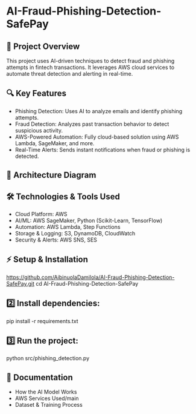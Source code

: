 # AI-Fraud-Phishing-Detection-SafePay

## 🚀 Project Overview
This project uses AI-driven techniques to detect fraud and phishing attempts in fintech transactions. It leverages AWS cloud services to automate threat detection and alerting in real-time.

## 🔍 Key Features
- Phishing Detection: Uses AI to analyze emails and identify phishing attempts.
- Fraud Detection: Analyzes past transaction behavior to detect suspicious activity.
- AWS-Powered Automation: Fully cloud-based solution using AWS Lambda, SageMaker, and more.
- Real-Time Alerts: Sends instant notifications when fraud or phishing is detected.

## 📌 Architecture Diagram


## 🛠️ Technologies & Tools Used
- Cloud Platform: AWS
- AI/ML: AWS SageMaker, Python (Scikit-Learn, TensorFlow)
- Automation: AWS Lambda, Step Functions
- Storage & Logging: S3, DynamoDB, CloudWatch
- Security & Alerts: AWS SNS, SES

## ⚡ Setup & Installation
https://github.com/AibinuolaDamilola/AI-Fraud-Phishing-Detection-SafePay.git
cd AI-Fraud-Phishing-Detection-SafePay

## 2️⃣ Install dependencies:
pip install -r requirements.txt

## 3️⃣ Run the project:
python src/phishing_detection.py

## 📖 Documentation
- How the AI Model Works
- AWS Services Used/main
- Dataset & Training Process


